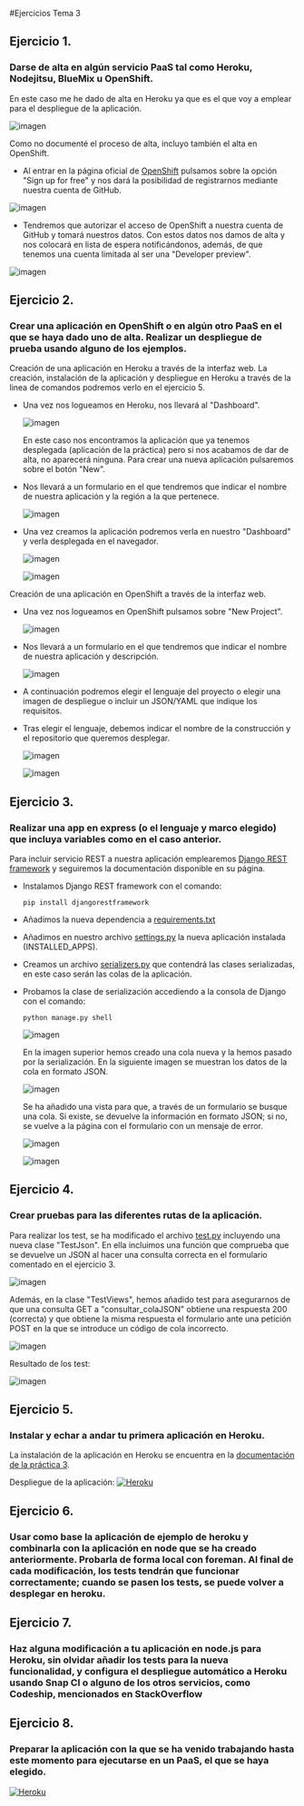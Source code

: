 ﻿#Ejercicios Tema 3

## Ejercicio 1.
### Darse de alta en algún servicio PaaS tal como Heroku, Nodejitsu, BlueMix u OpenShift.
En este caso me he dado de alta en Heroku ya que es el que voy a emplear para el despliegue de la aplicación.

![imagen](https://github.com/josejapch/ejerciciosIV/blob/master/tema3/imagenes/ej1%20alta%20heroku.png)

Como no documenté el proceso de alta, incluyo también el alta en OpenShift.

- Al entrar en la página oficial de [OpenShift](https://www.openshift.com/) pulsamos sobre la opción "Sign up for free" y nos dará la posibilidad de registrarnos mediante nuestra cuenta de GitHub.

![imagen](https://github.com/josejapch/ejerciciosIV/blob/master/tema3/imagenes/ej1%20pagina%20registro%20openshift.png)

- Tendremos que autorizar el acceso de OpenShift a nuestra cuenta de GitHub y tomará nuestros datos. Con estos datos nos damos de alta y nos colocará en lista de espera notificándonos, además, de que tenemos una cuenta limitada al ser una "Developer preview".

![imagen](https://github.com/josejapch/ejerciciosIV/blob/master/tema3/imagenes/ej1%20notificacion%20de%20alta%20openshift.png)

## Ejercicio 2.
### Crear una aplicación en OpenShift o en algún otro PaaS en el que se haya dado uno de alta. Realizar un despliegue de prueba usando alguno de los ejemplos.
Creación de una aplicación en Heroku a través de la interfaz web. La creación, instalación de la aplicación y despliegue en Heroku a través de la linea de comandos podremos verlo en el ejercicio 5.

- Una vez nos logueamos en Heroku, nos llevará al "Dashboard".

    ![imagen](https://github.com/josejapch/ejerciciosIV/blob/master/tema3/imagenes/ej2%20dashboard%20heroku.png)

    En este caso nos encontramos la aplicación que ya tenemos desplegada (aplicación de la práctica) pero si nos acabamos de dar de alta, no aparecerá ninguna. Para crear una nueva aplicación pulsaremos sobre el botón "New".
    
- Nos llevará a un formulario en el que tendremos que indicar el nombre de nuestra aplicación y la región a la que pertenece.

    ![imagen](https://github.com/josejapch/ejerciciosIV/blob/master/tema3/imagenes/ej2%20creacion%20de%20aplicacion.png)
    
- Una vez creamos la aplicación podremos verla en nuestro "Dashboard" y verla desplegada en el navegador.

    ![imagen](https://github.com/josejapch/ejerciciosIV/blob/master/tema3/imagenes/ej2%20dashboard%20con%20aplicacion%20creada.png)
    
    ![imagen](https://github.com/josejapch/ejerciciosIV/blob/master/tema3/imagenes/ej2%20aplicacion%20desplegada%20en%20heroku.png)

Creación de una aplicación en OpenShift a través de la interfaz web.

- Una vez nos logueamos en OpenShift pulsamos sobre "New Project".

    ![imagen](https://github.com/josejapch/ejerciciosIV/blob/master/tema3/imagenes/ej2%20openshift%20dashboard.png)
    
- Nos llevará a un formulario en el que tendremos que indicar el nombre de nuestra aplicación y descripción.

    ![imagen](https://github.com/josejapch/ejerciciosIV/blob/master/tema3/imagenes/ej2%20openshift%20formulario%20de%20creacion.png)
    
- A continuación podremos elegir el lenguaje del proyecto o elegir una imagen de despliegue o incluir un JSON/YAML que indique los requisitos.
- Tras elegir el lenguaje, debemos indicar el nombre de la construcción y el repositorio que queremos desplegar.

    ![imagen](https://github.com/josejapch/ejerciciosIV/blob/master/tema3/imagenes/ej2%20openshift%20formulario%20git.png)
    
    ![imagen](https://github.com/josejapch/ejerciciosIV/blob/master/tema3/imagenes/despliegue%20de%20aplicacion%20en%20openshift.png)
    
## Ejercicio 3.
### Realizar una app en express (o el lenguaje y marco elegido) que incluya variables como en el caso anterior.
Para incluir servicio REST a nuestra aplicación emplearemos [Django REST framework](http://www.django-rest-framework.org/) y seguiremos la documentación disponible en su página.
- Instalamos Django REST framework con el comando:

    ```pip install djangorestframework```
- Añadimos la nueva dependencia a [requirements.txt](https://github.com/josejapch/proyectoIV1617/blob/master/requirements.txt)
- Añadimos en nuestro archivo [settings.py](https://github.com/josejapch/proyectoIV1617/blob/master/queueme/settings.py) la nueva aplicación instalada (INSTALLED_APPS).
- Creamos un archivo [serializers.py](https://github.com/josejapch/proyectoIV1617/blob/master/queue/serializers.py) que contendrá las clases serializadas, en este caso serán las colas de la aplicación.
- Probamos la clase de serialización accediendo a la consola de Django con el comando:

    ```python manage.py shell```
    
    ![imagen](https://github.com/josejapch/ejerciciosIV/blob/master/tema3/imagenes/ej3%20prueba1.png)
    
    En la imagen superior hemos creado una cola nueva y la hemos pasado por la serialización. En la siguiente imagen se muestran los datos de la cola en formato JSON.
    
    ![imagen](https://github.com/josejapch/ejerciciosIV/blob/master/tema3/imagenes/ej3%20prueba%20json.png)
    
    Se ha añadido una vista para que, a través de un formulario se busque una cola. Si existe, se devuelve la información en formato JSON; si no, se vuelve a la página con el formulario con un mensaje de error.
    
    ![imagen](https://github.com/josejapch/ejerciciosIV/blob/master/tema3/imagenes/ej3%20consultaJSON%20(exito).png)
    
    ![imagen](https://github.com/josejapch/ejerciciosIV/blob/master/tema3/imagenes/ej3%20consultaJSON%20(fracaso).png)

## Ejercicio 4.
### Crear pruebas para las diferentes rutas de la aplicación.
Para realizar los test, se ha modificado el archivo [test.py](https://github.com/josejapch/proyectoIV1617/blob/master/queue/tests.py) incluyendo una nueva clase "TestJson". En ella incluimos una función que comprueba que se devuelve un JSON al hacer una consulta correcta en el formulario comentado en el ejercicio 3.

![imagen](https://github.com/josejapch/ejerciciosIV/blob/master/tema3/imagenes/ej4%20prueba%20json.png)

Además, en la clase "TestViews", hemos añadido test para asegurarnos de que una consulta GET a "consultar_colaJSON" obtiene una respuesta 200 (correcta) y que obtiene la misma respuesta el formulario ante una petición POST en la que se introduce un código de cola incorrecto.

![imagen](https://github.com/josejapch/ejerciciosIV/blob/master/tema3/imagenes/ej4%20json%20respuesta%20200.png)

Resultado de los test:

![imagen](https://github.com/josejapch/ejerciciosIV/blob/master/tema3/imagenes/ej4%20resultado%20test.png)

## Ejercicio 5.
### Instalar y echar a andar tu primera aplicación en Heroku.
La instalación de la aplicación en Heroku se encuentra en la [documentación de la práctica 3](https://github.com/josejapch/documentacion-Proyecto-IV/blob/master/hito3.md).

Despliegue de la aplicación:
[![Heroku](http://i66.tinypic.com/2d2ja74.jpg)](https://queueme.herokuapp.com/)

## Ejercicio 6.
### Usar como base la aplicación de ejemplo de heroku y combinarla con la aplicación en node que se ha creado anteriormente. Probarla de forma local con foreman. Al final de cada modificación, los tests tendrán que funcionar correctamente; cuando se pasen los tests, se puede volver a desplegar en heroku.


## Ejercicio 7.
### Haz alguna modificación a tu aplicación en node.js para Heroku, sin olvidar añadir los tests para la nueva funcionalidad, y configura el despliegue automático a Heroku usando Snap CI o alguno de los otros servicios, como Codeship, mencionados en StackOverflow


## Ejercicio 8.
### Preparar la aplicación con la que se ha venido trabajando hasta este momento para ejecutarse en un PaaS, el que se haya elegido.
[![Heroku](http://i66.tinypic.com/2d2ja74.jpg)](https://queueme.herokuapp.com/)
